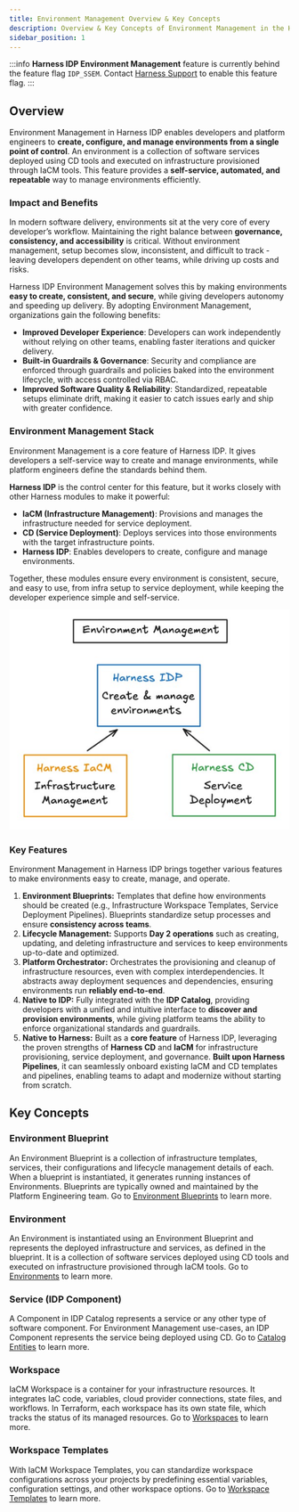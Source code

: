 ```yaml
---
title: Environment Management Overview & Key Concepts
description: Overview & Key Concepts of Environment Management in the Harness IDP. 
sidebar_position: 1
---
```


:::info
**Harness IDP Environment Management** feature is currently behind the feature flag `IDP_SSEM`. Contact [Harness Support](mailto:support@harness.io) to enable this feature flag.
:::

## Overview

Environment Management in Harness IDP enables developers and platform engineers to **create, configure, and manage environments from a single point of control**. An environment is a collection of software services deployed using CD tools and executed on infrastructure provisioned through IaCM tools. This feature provides a **self-service, automated, and repeatable** way to manage environments efficiently.

### Impact and Benefits

In modern software delivery, environments sit at the very core of every developer’s workflow. Maintaining the right balance between **governance, consistency, and accessibility** is critical. Without environment management, setup becomes slow, inconsistent, and difficult to track - leaving developers dependent on other teams, while driving up costs and risks.

Harness IDP Environment Management solves this by making environments **easy to create, consistent, and secure**, while giving developers autonomy and speeding up delivery. By adopting Environment Management, organizations gain the following benefits:

* **Improved Developer Experience**: Developers can work independently without relying on other teams, enabling faster iterations and quicker delivery.
* **Built-in Guardrails & Governance**: Security and compliance are enforced through guardrails and policies baked into the environment lifecycle, with access controlled via RBAC.
* **Improved Software Quality & Reliability**: Standardized, repeatable setups eliminate drift, making it easier to catch issues early and ship with greater confidence.

### Environment Management Stack
Environment Management is a core feature of Harness IDP. It gives developers a self-service way to create and manage environments, while platform engineers define the standards behind them.

**Harness IDP** is the control center for this feature, but it works closely with other Harness modules to make it powerful:
- **IaCM (Infrastructure Management)**: Provisions and manages the infrastructure needed for service deployment.
- **CD (Service Deployment)**: Deploys services into those environments with the target infrastructure points.
- **Harness IDP**: Enables developers to create, configure and manage environments.

Together, these modules ensure every environment is consistent, secure, and easy to use, from infra setup to service deployment, while keeping the developer experience simple and self-service.

![](./static/env-mgmt.jpg)


### Key Features
Environment Management in Harness IDP brings together various features to make environments easy to create, manage, and operate.

1. **Environment Blueprints:**
   Templates that define how environments should be created (e.g., Infrastructure Workspace Templates, Service Deployment Pipelines). Blueprints standardize setup processes and ensure **consistency across teams**.
2. **Lifecycle Management:**
   Supports **Day 2 operations** such as creating, updating, and deleting infrastructure and services to keep environments up-to-date and optimized.
3. **Platform Orchestrator:**
   Orchestrates the provisioning and cleanup of infrastructure resources, even with complex interdependencies. It abstracts away deployment sequences and dependencies, ensuring environments run **reliably end-to-end**.
4. **Native to IDP:**
   Fully integrated with the **IDP Catalog**, providing developers with a unified and intuitive interface to **discover and provision environments**, while giving platform teams the ability to enforce organizational standards and guardrails.
5. **Native to Harness:**
   Built as a **core feature** of Harness IDP, leveraging the proven strengths of **Harness CD** and **IaCM** for infrastructure provisioning, service deployment, and governance. **Built upon Harness Pipelines**, it can seamlessly onboard existing IaCM and CD templates and pipelines, enabling teams to adapt and modernize without starting from scratch.

## Key Concepts

### Environment Blueprint
An Environment Blueprint is a collection of infrastructure templates, services, their configurations and lifecycle management details of each. When a blueprint is instantiated, it generates running instances of Environments. Blueprints are typically owned and maintained by the Platform Engineering team. Go to [Environment Blueprints](/docs/internal-developer-portal/environment-management/env-blueprint-yaml.md) to learn more. 

### Environment
An Environment is instantiated using an Environment Blueprint and represents the deployed infrastructure and services, as defined in the blueprint. It is a collection of software services deployed using CD tools and executed on infrastructure provisioned through IaCM tools. Go to [Environments](/docs/internal-developer-portal/environment-management/environments.md) to learn more.

### Service (IDP Component)
A Component in IDP Catalog represents a service or any other type of software component. For Environment Management use-cases, an IDP Component represents the service being deployed using CD. Go to [Catalog Entities](/docs/internal-developer-portal/catalog/data-model#harness-idp-entities-idp-20) to learn more.

### Workspace
IaCM Workspace is a container for your infrastructure resources. It integrates IaC code, variables, cloud provider connections, state files, and workflows. In Terraform, each workspace has its own state file, which tracks the status of its managed resources. Go to [Workspaces](/docs/category/workspaces) to learn more.

### Workspace Templates
With IaCM Workspace Templates, you can standardize workspace configurations across your projects by predefining essential variables, configuration settings, and other workspace options. Go to [Workspace Templates](/docs/infra-as-code-management/workspaces/workspace-tempates) to learn more.




